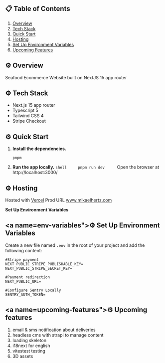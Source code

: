 ## 📋 <a name="table">Table of Contents</a>

1. [Overview](#introduction)
2. [Tech Stack](#tech-stack)
3. [Quick Start](#quick-start)
4. [Hosting](#hosting)
5. [Set Up Environment Variables](#env-variables)
6. [Upcoming Features](#upcoming-features)

## <a name="introduction">⚙️ Overview</a>

Seafood Ecommerce Website built on NextJS 15 app router

## <a name="tech-stack">⚙️ Tech Stack</a>

- Next.js 15 app router
- Typescript 5
- Tailwind CSS 4
- Stripe Checkout

## <a name="quick-start">⚙️ Quick Start</a>

1.  **Install the dependencies.**

    ```shell
    pnpm
    ```

2.  **Run the app locally.** `shell     pnpm run dev     ` Open the browser at
    http://localhost:3000/

## <a name="hosting">⚙️ Hosting</a>

Hosted with [Vercel](https://vercel.com/) Prod URL www.mikaelhertz.com

**Set Up Environment Variables**

## <a name=env-variables">⚙️ Set Up Environment Variables</a>

Create a new file named `.env` in the root of your project and add the following
content:

```env
#Stripe payment
NEXT_PUBLIC_STRIPE_PUBLISHABLE_KEY=
NEXT_PUBLIC_STRIPE_SECRET_KEY=

#Payment redirection
NEXT_PUBLIC_URL=

#Configure Sentry Locally
SENTRY_AUTH_TOKEN=
```

## <a name=upcoming-features">⚙️ Upcoming features</a>

1. email & sms notification about deliveries
2. headless cms with strapi to manage content
3. loading skeleton
4. i18next for english
5. vitestest testing
6. 3D assets
